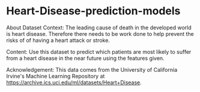 # Heart-Disease-prediction-models

About Dataset
Context: The leading cause of death in the developed world is heart disease. Therefore there needs to be work done to help prevent the risks of of having a heart attack or stroke.

Content: Use this dataset to predict which patients are most likely to suffer from a heart disease in the near future using the features given.

Acknowledgement: This data comes from the University of California Irvine's Machine Learning Repository at https://archive.ics.uci.edu/ml/datasets/Heart+Disease.

